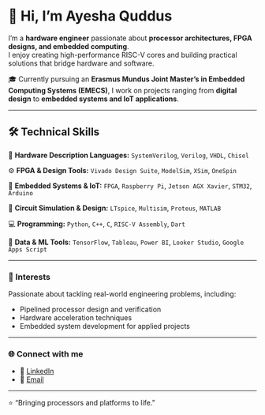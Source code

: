 # 👋 Hi, I’m Ayesha Quddus

I’m a **hardware engineer** passionate about **processor architectures, FPGA designs, and embedded computing**.  
I enjoy creating high-performance RISC-V cores and building practical solutions that bridge hardware and software.

🎓 Currently pursuing an **Erasmus Mundus Joint Master’s in Embedded Computing Systems (EMECS)**, I work on projects ranging from **digital design** to **embedded systems and IoT applications**.

---

## 🛠️ Technical Skills

🧩 **Hardware Description Languages:** `SystemVerilog`, `Verilog`, `VHDL`, `Chisel`  

⚙️ **FPGA & Design Tools:** `Vivado Design Suite`, `ModelSim`, `XSim`, `OneSpin`  

🔧 **Embedded Systems & IoT:** `FPGA`, `Raspberry Pi`, `Jetson AGX Xavier`, `STM32`, `Arduino`

🔌 **Circuit Simulation & Design:** `LTspice`, `Multisim`, `Proteus`, `MATLAB`    

💻 **Programming:** `Python`, `C++`, `C`, `RISC-V Assembly`, `Dart`   

🧰 **Data & ML Tools:** `TensorFlow`, `Tableau`, `Power BI`, `Looker Studio`, `Google Apps Script`

---

### 🚀 Interests
Passionate about tackling real-world engineering problems, including:  
- Pipelined processor design and verification  
- Hardware acceleration techniques  
- Embedded system development for applied projects 

---

### 🌐 Connect with me
- 🔗 [LinkedIn](https://www.linkedin.com/in/ayesha-quddus)  
- 📧 [Email](mailto:aq1g25@soton.ac.uk)

---

⭐️ “Bringing processors and platforms to life.”

